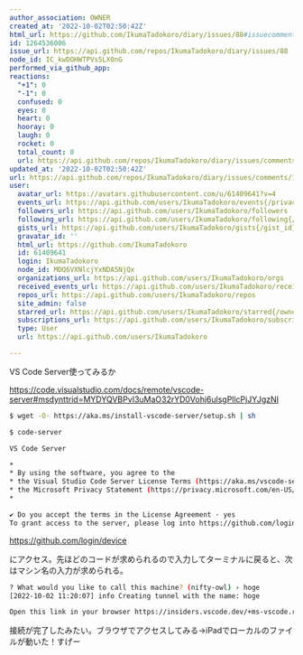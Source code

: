 ```yaml
---
author_association: OWNER
created_at: '2022-10-02T02:50:42Z'
html_url: https://github.com/IkumaTadokoro/diary/issues/88#issuecomment-1264536006
id: 1264536006
issue_url: https://api.github.com/repos/IkumaTadokoro/diary/issues/88
node_id: IC_kwDOHWTPVs5LX0nG
performed_via_github_app: 
reactions:
  "+1": 0
  "-1": 0
  confused: 0
  eyes: 0
  heart: 0
  hooray: 0
  laugh: 0
  rocket: 0
  total_count: 0
  url: https://api.github.com/repos/IkumaTadokoro/diary/issues/comments/1264536006/reactions
updated_at: '2022-10-02T02:50:42Z'
url: https://api.github.com/repos/IkumaTadokoro/diary/issues/comments/1264536006
user:
  avatar_url: https://avatars.githubusercontent.com/u/61409641?v=4
  events_url: https://api.github.com/users/IkumaTadokoro/events{/privacy}
  followers_url: https://api.github.com/users/IkumaTadokoro/followers
  following_url: https://api.github.com/users/IkumaTadokoro/following{/other_user}
  gists_url: https://api.github.com/users/IkumaTadokoro/gists{/gist_id}
  gravatar_id: ''
  html_url: https://github.com/IkumaTadokoro
  id: 61409641
  login: IkumaTadokoro
  node_id: MDQ6VXNlcjYxNDA5NjQx
  organizations_url: https://api.github.com/users/IkumaTadokoro/orgs
  received_events_url: https://api.github.com/users/IkumaTadokoro/received_events
  repos_url: https://api.github.com/users/IkumaTadokoro/repos
  site_admin: false
  starred_url: https://api.github.com/users/IkumaTadokoro/starred{/owner}{/repo}
  subscriptions_url: https://api.github.com/users/IkumaTadokoro/subscriptions
  type: User
  url: https://api.github.com/users/IkumaTadokoro

---
```

VS Code Server使ってみるか

https://code.visualstudio.com/docs/remote/vscode-server#msdynttrid=MYDYQVBPvI3uMaO32rYD0Vohj6ulsgPllcPjJYJgzNI

```bash
$ wget -O- https://aka.ms/install-vscode-server/setup.sh | sh

$ code-server

VS Code Server

*
* By using the software, you agree to the
* the Visual Studio Code Server License Terms (https://aka.ms/vscode-server-license) and
* the Microsoft Privacy Statement (https://privacy.microsoft.com/en-US/privacystatement).
*

✔ Do you accept the terms in the License Agreement · yes
To grant access to the server, please log into https://github.com/login/device and use code XXXX-XXXX 
```

https://github.com/login/device

にアクセス。先ほどのコードが求められるので入力してターミナルに戻ると、次はマシン名の入力が求められる。

```bash
? What would you like to call this machine? (nifty-owl) › hoge
[2022-10-02 11:20:07] info Creating tunnel with the name: hoge

Open this link in your browser https://insiders.vscode.dev/+ms-vscode.remote-server/hoge
```

接続が完了したみたい。ブラウザでアクセスしてみる→iPadでローカルのファイルが動いた！すげー



